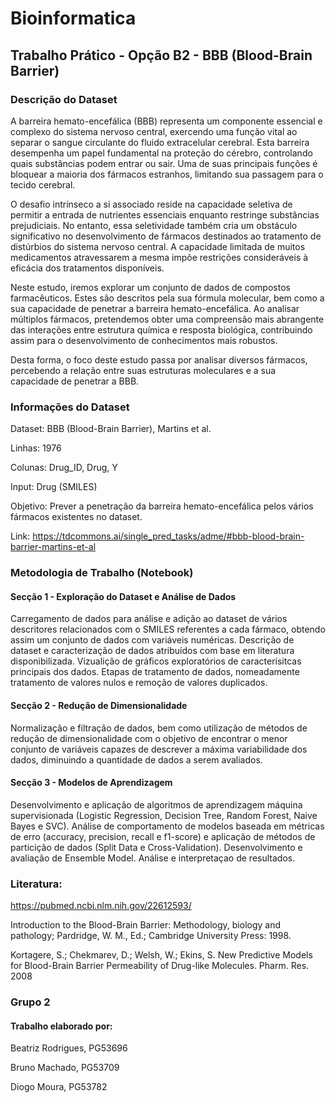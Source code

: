 # Bioinformatica

## Trabalho Prático - Opção B2 - BBB (Blood-Brain Barrier)

### Descrição do Dataset

A barreira hemato-encefálica (BBB) representa um componente essencial e complexo do sistema nervoso central, exercendo uma função vital ao separar o sangue circulante do fluido extracelular cerebral. Esta barreira desempenha um papel fundamental na proteção do cérebro, controlando quais substâncias podem entrar ou sair. Uma de suas principais funções é bloquear a maioria dos fármacos estranhos, limitando sua passagem para o tecido cerebral.

O desafio intrínseco a si associado reside na capacidade seletiva de permitir a entrada de nutrientes essenciais enquanto restringe substâncias prejudiciais. No entanto, essa seletividade também cria um obstáculo significativo no desenvolvimento de fármacos destinados ao tratamento de distúrbios do sistema nervoso central. A capacidade limitada de muitos medicamentos atravessarem a mesma impõe restrições consideráveis à eficácia dos tratamentos disponíveis.

Neste estudo, iremos explorar um conjunto de dados de compostos farmacêuticos. Estes são descritos pela sua fórmula molecular, bem como a sua capacidade de penetrar a barreira hemato-encefálica. Ao analisar múltiplos fármacos, pretendemos obter uma compreensão mais abrangente das interações entre estrutura química e resposta biológica, contribuindo assim para o desenvolvimento de conhecimentos mais robustos.

Desta forma, o foco deste estudo passa por analisar diversos fármacos, percebendo a relação entre suas estruturas moleculares e a sua capacidade de penetrar a BBB.

### Informações do Dataset

Dataset: BBB (Blood-Brain Barrier), Martins et al.

Linhas: 1976

Colunas: Drug_ID, Drug, Y

Input: Drug (SMILES)

Objetivo: Prever a penetração da barreira hemato-encefálica pelos vários fármacos existentes no dataset.

Link: https://tdcommons.ai/single_pred_tasks/adme/#bbb-blood-brain-barrier-martins-et-al

### Metodologia de Trabalho (Notebook)

#### Secção 1 - Exploração do Dataset e Análise de Dados 

Carregamento de dados para análise e adição ao dataset de vários descritores relacionados com o SMILES referentes a cada fármaco, obtendo assim um conjunto de dados com variáveis numéricas. Descrição de dataset e caracterização de dados atribuídos com base em literatura disponibilizada. Vizualição de gráficos exploratórios de caracterísitcas principais dos dados. Etapas de tratamento de dados, nomeadamente tratamento de valores nulos e remoção de valores duplicados. 

#### Secção 2 - Redução de Dimensionalidade

Normalização e filtração de dados, bem como utilização de métodos de redução de dimensionalidade com o objetivo de encontrar o menor conjunto de variáveis capazes de descrever a máxima variabilidade dos dados, diminuindo a quantidade de dados a serem avaliados.

#### Secção 3 - Modelos de Aprendizagem

Desenvolvimento e aplicação de algoritmos de aprendizagem máquina supervisionada (Logistic Regression, Decision Tree, Random Forest, Naive Bayes e SVC). Análise de comportamento de modelos baseada em métricas de erro (accuracy, precision, recall e f1-score) e aplicação de métodos de particição de dados (Split Data e Cross-Validation). Desenvolvimento e avaliação de Ensemble Model. Análise e interpretaçao de resultados.

### Literatura:

https://pubmed.ncbi.nlm.nih.gov/22612593/

Introduction to the Blood-Brain Barrier: Methodology, biology and pathology; Pardridge, W. M., Ed.; Cambridge University Press: 1998.

Kortagere, S.; Chekmarev, D.; Welsh, W.; Ekins, S. New Predictive Models for Blood-Brain Barrier Permeability of Drug-like Molecules. Pharm. Res. 2008

### Grupo 2

#### Trabalho elaborado por:

Beatriz Rodrigues, PG53696

Bruno Machado, PG53709

Diogo Moura, PG53782


